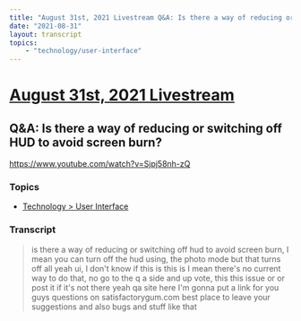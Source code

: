```yaml
---
title: "August 31st, 2021 Livestream Q&A: Is there a way of reducing or switching off HUD to avoid screen burn?"
date: "2021-08-31"
layout: transcript
topics:
    - "technology/user-interface"
---
```

# [August 31st, 2021 Livestream](../2021-08-31.md)
## Q&A: Is there a way of reducing or switching off HUD to avoid screen burn?
https://www.youtube.com/watch?v=Sjpj58nh-zQ

### Topics
* [Technology > User Interface](../topics/technology/user-interface.md)

### Transcript

> is there a way of reducing or switching off hud to avoid screen burn, I mean you can turn off the hud using, the photo mode but that turns off all yeah ui, I don't know if this is this is I mean there's no current way to do that, no go to the q a side and up vote, this this issue or or post it if it's not there yeah qa site here I'm gonna put a link for you guys questions on satisfactorygum.com best place to leave your suggestions and also bugs and stuff like that
